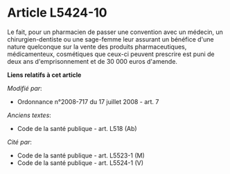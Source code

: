 # Article L5424-10

Le fait, pour un pharmacien de passer une convention avec un médecin, un chirurgien-dentiste ou une sage-femme leur assurant
un bénéfice d'une nature quelconque sur la vente des produits pharmaceutiques, médicamenteux, cosmétiques que ceux-ci peuvent
prescrire est puni de deux ans d'emprisonnement et de 30 000 euros d'amende.

**Liens relatifs à cet article**

_Modifié par_:

  - Ordonnance n°2008-717 du 17 juillet 2008 - art. 7

_Anciens textes_:

  - Code de la santé publique - art. L518 (Ab)

_Cité par_:

  - Code de la santé publique - art. L5523-1 (M)
  - Code de la santé publique - art. L5524-1 (V)
